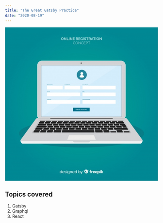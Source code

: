 ```yaml
---
title: "The Great Gatsby Practice"
date: "2020-08-19"
---
```


![laptop](./gatsby.jpg)

## Topics covered

1. Gatsby
2. Graphql
3. React